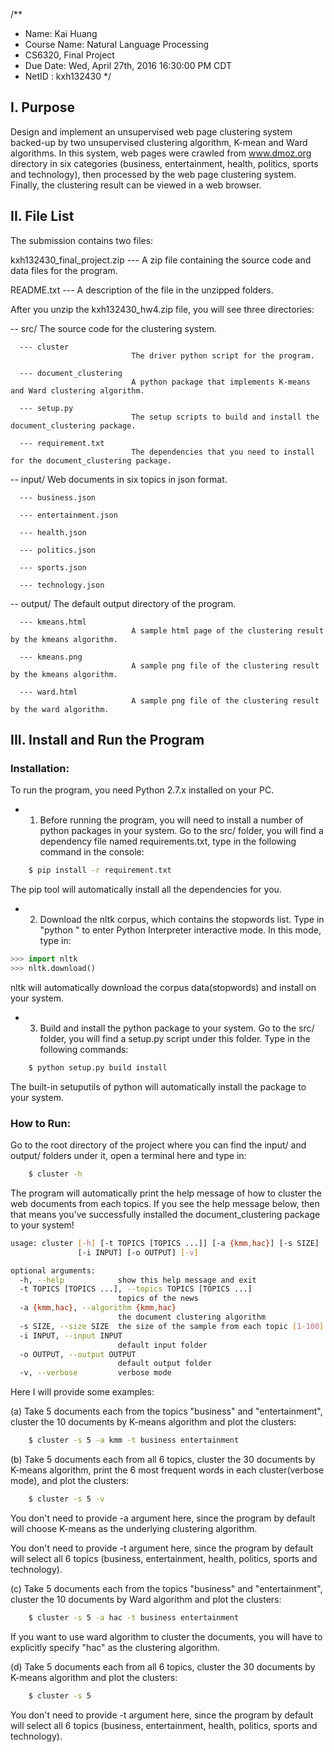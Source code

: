 /** 
* Name: Kai Huang
* Course Name: Natural Language Processing
* CS6320, Final Project
* Due Date: Wed, April 27th, 2016 16:30:00 PM CDT 
* NetID   : kxh132430
*/

## I. Purpose

Design and implement an unsupervised web page clustering system backed-up by two unsupervised clustering algorithm, K-mean and Ward algorithms. In this system, web pages were crawled from www.dmoz.org directory in six categories (business, entertainment, health, politics, sports and technology), then processed by the web page clustering system. Finally, the clustering result can be viewed in a web browser.

## II. File List
The submission contains two files:

kxh132430_final_project.zip --- A zip file containing the source code and data files for the program.

README.txt --- A description of the file in the unzipped folders.

After you unzip the kxh132430_hw4.zip file, you will see three directories:

   -- src/                     The source code for the clustering system.
   
      --- cluster              
                               The driver python script for the program.
                               
      --- document_clustering  
                               A python package that implements K-means and Ward clustering algorithm.
                               
      --- setup.py             
                               The setup scripts to build and install the document_clustering package.
                               
      --- requirement.txt      
                               The dependencies that you need to install for the document_clustering package.
                               
   
   -- input/                   Web documents in six topics in json format.
   
      --- business.json
      
      --- entertainment.json
      
      --- health.json
      
      --- politics.json
      
      --- sports.json
      
      --- technology.json

   -- output/                  The default output directory of the program.
   
      --- kmeans.html 
                               A sample html page of the clustering result by the kmeans algorithm.
                               
      --- kmeans.png 
                               A sample png file of the clustering result by the kmeans algorithm. 
                               
      --- ward.html 
                               A sample png file of the clustering result by the ward algorithm.  
                               


## III. Install and Run the Program

### Installation:

To run the program, you need Python 2.7.x installed on your PC. 

* 1. Before running the program, you will need to install a number of python packages in your system. Go to the src/ folder, you will find a dependency file named requirements.txt, type in the following command in the console:

```bash
    $ pip install -r requirement.txt
```
The pip tool will automatically install all the dependencies for you.

* 2. Download the nltk corpus, which contains the stopwords list.
Type  in "python " to enter Python Interpreter interactive mode. In this mode, type in:

```python
>>> import nltk
>>> nltk.download()
```

nltk will automatically download the corpus data(stopwords) and install on your system.

* 3. Build and install the python package to your system.
Go to the src/ folder, you will find a setup.py script under this folder. Type in the following commands:

```bash
    $ python setup.py build install
```

The built-in setuputils of python will automatically install the package to your system.


### How to Run:

Go to the root directory of the project where you can find the input/ and output/ folders under it, open a terminal here and type in:

```bash
    $ cluster -h
```

The program will automatically print the help message of how to cluster the web documents from each topics. If you see the help message below, then that means you've successfully installed the document_clustering package to your system!

```bash
usage: cluster [-h] [-t TOPICS [TOPICS ...]] [-a {kmm,hac}] [-s SIZE]
               [-i INPUT] [-o OUTPUT] [-v]

optional arguments:
  -h, --help            show this help message and exit
  -t TOPICS [TOPICS ...], --topics TOPICS [TOPICS ...]
                        topics of the news
  -a {kmm,hac}, --algorithm {kmm,hac}
                        the document clustering algorithm
  -s SIZE, --size SIZE  the size of the sample from each topic [1-100]
  -i INPUT, --input INPUT
                        default input folder
  -o OUTPUT, --output OUTPUT
                        default output folder
  -v, --verbose         verbose mode
```

Here I will provide some examples:

(a) Take 5 documents each from the topics "business" and "entertainment", cluster the 10 documents by K-means algorithm and plot the clusters:

```bash
    $ cluster -s 5 -a kmm -t business entertainment
```

(b) Take 5 documents each from all 6 topics, cluster the 30 documents by K-means algorithm, print the 6 most frequent words in each cluster(verbose mode), and plot the clusters:

```bash
    $ cluster -s 5 -v
```

You don't need to provide -a argument here, since the program by default will choose K-means as the underlying clustering algorithm.

You don't need to provide -t argument here, since the program by default will select all 6 topics (business, entertainment, health, politics, sports and technology).

(c) Take 5 documents each from the topics "business" and "entertainment", cluster the 10 documents by Ward algorithm and plot the clusters:

```bash
    $ cluster -s 5 -a hac -t business entertainment
```

If you want to use ward algorithm to cluster the documents, you will have to explicitly specify "hac" as the clustering algorithm. 

(d) Take 5 documents each from all 6 topics, cluster the 30 documents by K-means algorithm and plot the clusters:

```bash   
    $ cluster -s 5
```

You don't need to provide -t argument here, since the program by default will select all 6 topics (business, entertainment, health, politics, sports and technology).





 
